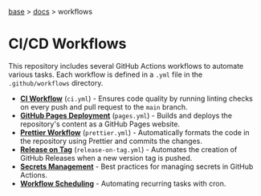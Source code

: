 [base](../README.md) > [docs](./README.md) > workflows

# CI/CD Workflows

This repository includes several GitHub Actions workflows to automate various tasks. Each workflow is defined in a `.yml` file in the `.github/workflows` directory.

- [**CI Workflow**](./workflows.ci.md) (`ci.yml`) - Ensures code quality by running linting checks on every push and pull request to the `main` branch.
- [**GitHub Pages Deployment**](./workflows.pages.md) (`pages.yml`) - Builds and deploys the repository's content as a GitHub Pages website.
- [**Prettier Workflow**](./workflows.prettier.md) (`prettier.yml`) - Automatically formats the code in the repository using Prettier and commits the changes.
- [**Release on Tag**](./workflows.release-on-tag.md) (`release-on-tag.yml`) - Automates the creation of GitHub Releases when a new version tag is pushed.
- [**Secrets Management**](./workflows.secrets-management.md) - Best practices for managing secrets in GitHub Actions.
- [**Workflow Scheduling**](./workflows.scheduling.md) - Automating recurring tasks with cron.
